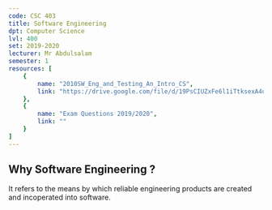 ```yaml
---
code: CSC 403
title: Software Engineering
dpt: Computer Science
lvl: 400
set: 2019-2020
lecturer: Mr Abdulsalam
semester: 1
resources: [
    {
        name: "2010SW_Eng_and_Testing_An_Intro_CS",
        link: "https://drive.google.com/file/d/19PsCIUZxFe6l1iTtksexA4uiXE9SxPhG/view?usp=drivesdk"
    },
    {
        name: "Exam Questions 2019/2020",
        link: ""
    }
]
---
```

## Why Software Engineering ?
It refers to the means by which reliable engineering products are created and incoperated into software. 
